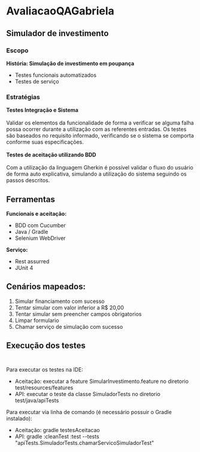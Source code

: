 # AvaliacaoQAGabriela

## Simulador de investimento

### Escopo
**História: Simulação de investimento em poupança**
- Testes funcionais automatizados
- Testes de serviço

### Estratégias
**Testes Integração e Sistema**<br/><br/>
Validar os elementos da funcionalidade de forma a verificar se alguma falha possa ocorrer durante a utilização
com as referentes entradas. Os testes são baseados no requisito informado, verificando se o sistema se comporta conforme
 suas especificações.<br/><br/>
**Testes de aceitação utilizando BDD**<br/><br/>
Com a utilização da linguagem Gherkin é possível validar o fluxo do usuário de forma auto explicativa,
simulando a utilização do sistema seguindo os passos descritos. 

## Ferramentas
**Funcionais e aceitação:**
- BDD com Cucumber
- Java / Gradle
- Selenium WebDriver

**Serviço:**
- Rest assurred
- JUnit 4

## Cenários mapeados:
1. Simular financiamento com sucesso
2. Tentar simular com valor inferior a R$ 20,00
3. Tentar simular sem preencher campos obrigatorios
4. Limpar formulario
5. Chamar serviço de simulação com sucesso

## Execução dos testes<br/><br/>

Para executar os testes na IDE:
- Aceitação: executar a feature SimularInvestimento.feature no diretorio test/resources/features
- API: executar o teste da classe SimuladorTests no diretorio test/java/apiTests

Para executar via linha de comando (é necessário possuir o Gradle instalado):
- Aceitação: gradle testesAceitacao
- API: gradle :cleanTest :test --tests "apiTests.SimuladorTests.chamarServicoSimuladorTest"
